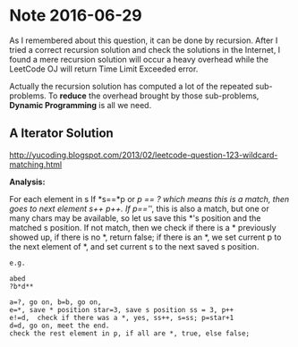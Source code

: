 # Note 2016-06-29

As I remembered about this question, it can be done by recursion.
After I tried a correct recursion solution and check the solutions in the Internet,
I found a mere recursion solution will occur a heavy overhead while the LeetCode OJ will return Time Limit Exceeded error.

Actually the recursion solution has computed a lot of the repeated sub-problems.
To **reduce** the overhead brought by those sub-problems, **Dynamic Programming** is all we need.


## A Iterator Solution

http://yucoding.blogspot.com/2013/02/leetcode-question-123-wildcard-matching.html


**Analysis:**

For each element in s
If *s==*p or *p == ? which means this is a match, then goes to next element s++ p++.
If p=='*', this is also a match, but one or many chars may be available, so let us save this *'s position and the matched s position.
If not match, then we check if there is a * previously showed up,
       if there is no *,  return false;
       if there is an *,  we set current p to the next element of *, and set current s to the next saved s position.

```
e.g.

abed
?b*d**

a=?, go on, b=b, go on,
e=*, save * position star=3, save s position ss = 3, p++
e!=d,  check if there was a *, yes, ss++, s=ss; p=star+1
d=d, go on, meet the end.
check the rest element in p, if all are *, true, else false;
```



